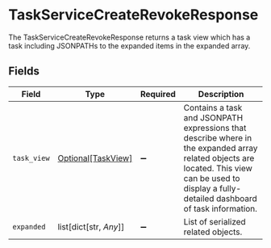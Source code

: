 # TaskServiceCreateRevokeResponse

The TaskServiceCreateRevokeResponse returns a task view which has a task including JSONPATHs to the expanded items in the expanded array.


## Fields

| Field                                                                                                                                                                                            | Type                                                                                                                                                                                             | Required                                                                                                                                                                                         | Description                                                                                                                                                                                      |
| ------------------------------------------------------------------------------------------------------------------------------------------------------------------------------------------------ | ------------------------------------------------------------------------------------------------------------------------------------------------------------------------------------------------ | ------------------------------------------------------------------------------------------------------------------------------------------------------------------------------------------------ | ------------------------------------------------------------------------------------------------------------------------------------------------------------------------------------------------ |
| `task_view`                                                                                                                                                                                      | [Optional[TaskView]](../../models/shared/taskview.md)                                                                                                                                            | :heavy_minus_sign:                                                                                                                                                                               | Contains a task and JSONPATH expressions that describe where in the expanded array related objects are located. This view can be used to display a fully-detailed dashboard of task information. |
| `expanded`                                                                                                                                                                                       | list[dict[str, *Any*]]                                                                                                                                                                           | :heavy_minus_sign:                                                                                                                                                                               | List of serialized related objects.                                                                                                                                                              |